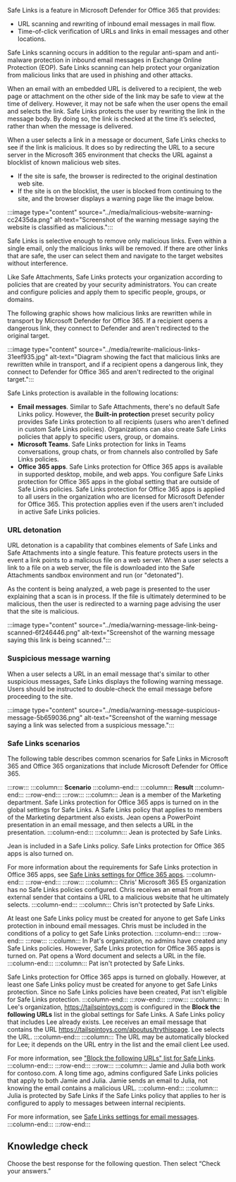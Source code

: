 Safe Links is a feature in Microsoft Defender for Office 365 that provides:

 -  URL scanning and rewriting of inbound email messages in mail flow.
 -  Time-of-click verification of URLs and links in email messages and other locations.

Safe Links scanning occurs in addition to the regular anti-spam and anti-malware protection in inbound email messages in Exchange Online Protection (EOP). Safe Links scanning can help protect your organization from malicious links that are used in phishing and other attacks.

When an email with an embedded URL is delivered to a recipient, the web page or attachment on the other side of the link may be safe to view at the time of delivery. However, it may not be safe when the user opens the email and selects the link. Safe Links protects the user by rewriting the link in the message body. By doing so, the link is checked at the time it’s selected, rather than when the message is delivered.

When a user selects a link in a message or document, Safe Links checks to see if the link is malicious. It does so by redirecting the URL to a secure server in the Microsoft 365 environment that checks the URL against a blocklist of known malicious web sites.

 -  If the site is safe, the browser is redirected to the original destination web site.
 -  If the site is on the blocklist, the user is blocked from continuing to the site, and the browser displays a warning page like the image below.

:::image type="content" source="../media/malicious-website-warning-cc2435da.png" alt-text="Screenshot of the warning message saying the website is classified as malicious.":::


Safe Links is selective enough to remove only malicious links. Even within a single email, only the malicious links will be removed. If there are other links that are safe, the user can select them and navigate to the target websites without interference.

Like Safe Attachments, Safe Links protects your organization according to policies that are created by your security administrators. You can create and configure policies and apply them to specific people, groups, or domains.

The following graphic shows how malicious links are rewritten while in transport by Microsoft Defender for Office 365. If a recipient opens a dangerous link, they connect to Defender and aren't redirected to the original target.

:::image type="content" source="../media/rewrite-malicious-links-31eef935.jpg" alt-text="Diagram showing the fact that malicious links are rewritten while in transport, and if a recipient opens a dangerous link, they connect to Defender for Office 365 and aren't redirected to the original target.":::


Safe Links protection is available in the following locations:

 -  **Email messages**. Similar to Safe Attachments, there's no default Safe Links policy. However, the **Built-in protection** preset security policy provides Safe Links protection to all recipients (users who aren't defined in custom Safe Links policies). Organizations can also create Safe Links policies that apply to specific users, group, or domains.
 -  **Microsoft Teams**. Safe Links protection for links in Teams conversations, group chats, or from channels also controlled by Safe Links policies.
 -  **Office 365 apps**. Safe Links protection for Office 365 apps is available in supported desktop, mobile, and web apps. You configure Safe Links protection for Office 365 apps in the global setting that are outside of Safe Links policies. Safe Links protection for Office 365 apps is applied to all users in the organization who are licensed for Microsoft Defender for Office 365. This protection applies even if the users aren't included in active Safe Links policies.

### URL detonation

URL detonation is a capability that combines elements of Safe Links and Safe Attachments into a single feature. This feature protects users in the event a link points to a malicious file on a web server. When a user selects a link to a file on a web server, the file is downloaded into the Safe Attachments sandbox environment and run (or "detonated").

As the content is being analyzed, a web page is presented to the user explaining that a scan is in process. If the file is ultimately determined to be malicious, then the user is redirected to a warning page advising the user that the site is malicious.

:::image type="content" source="../media/warning-message-link-being-scanned-6f246446.png" alt-text="Screenshot of the warning message saying this link is being scanned.":::


### Suspicious message warning

When a user selects a URL in an email message that's similar to other suspicious messages, Safe Links displays the following warning message. Users should be instructed to double-check the email message before proceeding to the site.

:::image type="content" source="../media/warning-message-suspicious-message-5b659036.png" alt-text="Screenshot of the warning message saying a link was selected from a suspicious message.":::


### Safe Links scenarios

The following table describes common scenarios for Safe Links in Microsoft 365 and Office 365 organizations that include Microsoft Defender for Office 365.

:::row:::
  :::column:::
    **Scenario**
  :::column-end:::
  :::column:::
    **Result**
  :::column-end:::
:::row-end:::
:::row:::
  :::column:::
    Jean is a member of the Marketing department. Safe Links protection for Office 365 apps is turned on in the global settings for Safe Links. A Safe Links policy that applies to members of the Marketing department also exists. Jean opens a PowerPoint presentation in an email message, and then selects a URL in the presentation.
  :::column-end:::
  :::column:::
    Jean is protected by Safe Links.

Jean is included in a Safe Links policy. Safe Links protection for Office 365 apps is also turned on.

For more information about the requirements for Safe Links protection in Office 365 apps, see [Safe Links settings for Office 365 apps](/microsoft-365/security/office-365-security/safe-links?azure-portal=true).
  :::column-end:::
:::row-end:::
:::row:::
  :::column:::
    Chris' Microsoft 365 E5 organization has no Safe Links policies configured. Chris receives an email from an external sender that contains a URL to a malicious website that he ultimately selects.
  :::column-end:::
  :::column:::
    Chris isn't protected by Safe Links. 

At least one Safe Links policy must be created for anyone to get Safe Links protection in inbound email messages. Chris must be included in the conditions of a policy to get Safe Links protection.
  :::column-end:::
:::row-end:::
:::row:::
  :::column:::
    In Pat's organization, no admins have created any Safe Links policies. However, Safe Links protection for Office 365 apps is turned on. Pat opens a Word document and selects a URL in the file.
  :::column-end:::
  :::column:::
    Pat isn't protected by Safe Links. 
    
Safe Links protection for Office 365 apps is turned on globally. However, at least one Safe Links policy must be created for anyone to get Safe Links protection. Since no Safe Links policies have been created, Pat isn't eligible for Safe Links protection.
  :::column-end:::
:::row-end:::
:::row:::
  :::column:::
    In Lee's organization, https://tailspintoys.com is configured in the **Block the following URLs** list in the global settings for Safe Links. A Safe Links policy that includes Lee already exists. Lee receives an email message that contains the URL https://tailspintoys.com/aboutus/trythispage. Lee selects the URL.
  :::column-end:::
  :::column:::
    The URL may be automatically blocked for Lee; it depends on the URL entry in the list and the email client Lee used. 
    
For more information, see ["Block the following URLs" list for Safe Links](/microsoft-365/security/office-365-security/safe-links?azure-portal=true).
  :::column-end:::
:::row-end:::
:::row:::
  :::column:::
    Jamie and Julia both work for contoso.com. A long time ago, admins configured Safe Links policies that apply to both Jamie and Julia. Jamie sends an email to Julia, not knowing the email contains a malicious URL.
  :::column-end:::
  :::column:::
    Julia is protected by Safe Links if the Safe Links policy that applies to her is configured to apply to messages between internal recipients. 
    
For more information, see [Safe Links settings for email messages](/microsoft-365/security/office-365-security/safe-links?azure-portal=true).
  :::column-end:::
:::row-end:::


## Knowledge check<br>

Choose the best response for the following question. Then select “Check your answers.”